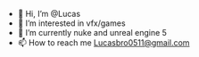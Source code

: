 - 👋 Hi, I’m @Lucas
- 👀 I’m interested in vfx/games
- 🌱 I’m currently nuke and unreal engine 5
- 📫 How to reach me Lucasbro0511@gmail.com

<!---
LucasMakesGames/LucasMakesGames is a ✨ special ✨ repository because its `README.md` (this file) appears on your GitHub profile.
You can click the Preview link to take a look at your changes.
--->
